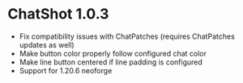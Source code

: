 # ChatShot 1.0.3

- Fix compatibility issues with ChatPatches (requires ChatPatches updates as well)
- Make button color properly follow configured chat color
- Make line button centered if line padding is configured
- Support for 1.20.6 neoforge